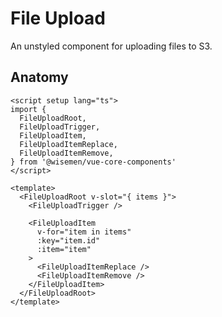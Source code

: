 # File Upload

An unstyled component for uploading files to S3.

## Anatomy

```vue
<script setup lang="ts">
import {
  FileUploadRoot,
  FileUploadTrigger,
  FileUploadItem,
  FileUploadItemReplace,
  FileUploadItemRemove,
} from '@wisemen/vue-core-components'
</script>

<template>
  <FileUploadRoot v-slot="{ items }">
    <FileUploadTrigger />

    <FileUploadItem
      v-for="item in items"
      :key="item.id"
      :item="item"
    >
      <FileUploadItemReplace />
      <FileUploadItemRemove />
    </FileUploadItem>
  </FileUploadRoot>
</template>
```

<!-- @include: ./file-upload-meta.md -->